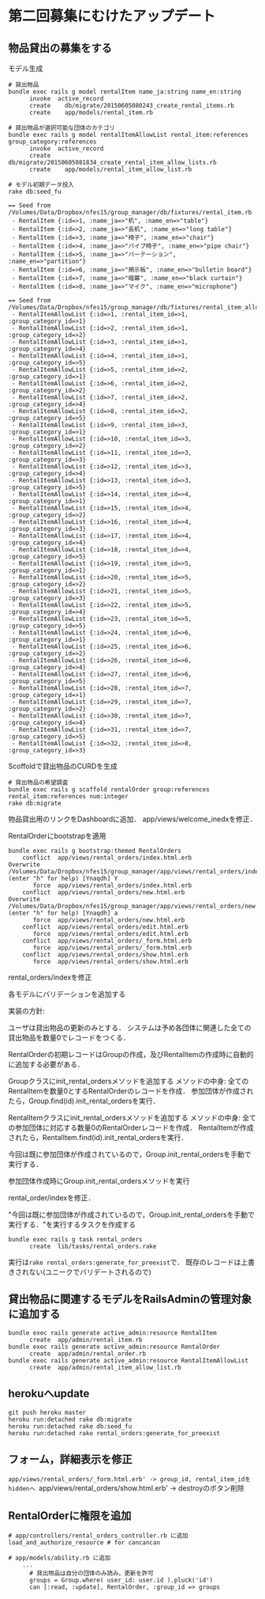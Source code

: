 # 第二回募集にむけたアップデート

## 物品貸出の募集をする

モデル生成

```
# 貸出物品
bundle exec rails g model rentalItem name_ja:string name_en:string
      invoke  active_record
      create    db/migrate/20150605080243_create_rental_items.rb
      create    app/models/rental_item.rb

# 貸出物品が選択可能な団体のカテゴリ
bundle exec rails g model rentalItemAllowList rental_item:references group_category:references
      invoke  active_record
      create    db/migrate/20150605081834_create_rental_item_allow_lists.rb
      create    app/models/rental_item_allow_list.rb

# モデル初期データ投入
rake db:seed_fu

== Seed from /Volumes/Data/Dropbox/nfes15/group_manager/db/fixtures/rental_item.rb
 - RentalItem {:id=>1, :name_ja=>"机", :name_en=>"table"}
 - RentalItem {:id=>2, :name_ja=>"長机", :name_en=>"long table"}
 - RentalItem {:id=>3, :name_ja=>"椅子", :name_en=>"chair"}
 - RentalItem {:id=>4, :name_ja=>"パイプ椅子", :name_en=>"pipe chair"}
 - RentalItem {:id=>5, :name_ja=>"パーテーション", :name_en=>"partition"}
 - RentalItem {:id=>6, :name_ja=>"掲示板", :name_en=>"bulletin board"}
 - RentalItem {:id=>7, :name_ja=>"暗幕", :name_en=>"black curtain"}
 - RentalItem {:id=>8, :name_ja=>"マイク", :name_en=>"microphone"}

== Seed from /Volumes/Data/Dropbox/nfes15/group_manager/db/fixtures/rental_item_allow_list.rb
 - RentalItemAllowList {:id=>1, :rental_item_id=>1, :group_category_id=>1}
 - RentalItemAllowList {:id=>2, :rental_item_id=>1, :group_category_id=>2}
 - RentalItemAllowList {:id=>3, :rental_item_id=>1, :group_category_id=>4}
 - RentalItemAllowList {:id=>4, :rental_item_id=>1, :group_category_id=>5}
 - RentalItemAllowList {:id=>5, :rental_item_id=>2, :group_category_id=>1}
 - RentalItemAllowList {:id=>6, :rental_item_id=>2, :group_category_id=>2}
 - RentalItemAllowList {:id=>7, :rental_item_id=>2, :group_category_id=>4}
 - RentalItemAllowList {:id=>8, :rental_item_id=>2, :group_category_id=>5}
 - RentalItemAllowList {:id=>9, :rental_item_id=>3, :group_category_id=>1}
 - RentalItemAllowList {:id=>10, :rental_item_id=>3, :group_category_id=>2}
 - RentalItemAllowList {:id=>11, :rental_item_id=>3, :group_category_id=>3}
 - RentalItemAllowList {:id=>12, :rental_item_id=>3, :group_category_id=>4}
 - RentalItemAllowList {:id=>13, :rental_item_id=>3, :group_category_id=>5}
 - RentalItemAllowList {:id=>14, :rental_item_id=>4, :group_category_id=>1}
 - RentalItemAllowList {:id=>15, :rental_item_id=>4, :group_category_id=>2}
 - RentalItemAllowList {:id=>16, :rental_item_id=>4, :group_category_id=>3}
 - RentalItemAllowList {:id=>17, :rental_item_id=>4, :group_category_id=>4}
 - RentalItemAllowList {:id=>18, :rental_item_id=>4, :group_category_id=>5}
 - RentalItemAllowList {:id=>19, :rental_item_id=>5, :group_category_id=>1}
 - RentalItemAllowList {:id=>20, :rental_item_id=>5, :group_category_id=>2}
 - RentalItemAllowList {:id=>21, :rental_item_id=>5, :group_category_id=>3}
 - RentalItemAllowList {:id=>22, :rental_item_id=>5, :group_category_id=>4}
 - RentalItemAllowList {:id=>23, :rental_item_id=>5, :group_category_id=>5}
 - RentalItemAllowList {:id=>24, :rental_item_id=>6, :group_category_id=>1}
 - RentalItemAllowList {:id=>25, :rental_item_id=>6, :group_category_id=>2}
 - RentalItemAllowList {:id=>26, :rental_item_id=>6, :group_category_id=>4}
 - RentalItemAllowList {:id=>27, :rental_item_id=>6, :group_category_id=>5}
 - RentalItemAllowList {:id=>28, :rental_item_id=>7, :group_category_id=>1}
 - RentalItemAllowList {:id=>29, :rental_item_id=>7, :group_category_id=>2}
 - RentalItemAllowList {:id=>30, :rental_item_id=>7, :group_category_id=>4}
 - RentalItemAllowList {:id=>31, :rental_item_id=>7, :group_category_id=>5}
 - RentalItemAllowList {:id=>32, :rental_item_id=>8, :group_category_id=>3}
```

Scoffoldで貸出物品のCURDを生成

```
# 貸出物品の希望調査
bundle exec rails g scaffold rentalOrder group:references rental_item:references num:integer
rake db:migrate
```

物品貸出用のリンクをDashboardに追加．
app/views/welcome_inedxを修正．

RentalOrderにbootstrapを適用

```
bundle exec rails g bootstrap:themed RentalOrders
    conflict  app/views/rental_orders/index.html.erb
Overwrite /Volumes/Data/Dropbox/nfes15/group_manager/app/views/rental_orders/index.html.erb? (enter "h" for help) [Ynaqdh] Y
       force  app/views/rental_orders/index.html.erb
    conflict  app/views/rental_orders/new.html.erb
Overwrite /Volumes/Data/Dropbox/nfes15/group_manager/app/views/rental_orders/new.html.erb? (enter "h" for help) [Ynaqdh] a
       force  app/views/rental_orders/new.html.erb
    conflict  app/views/rental_orders/edit.html.erb
       force  app/views/rental_orders/edit.html.erb
    conflict  app/views/rental_orders/_form.html.erb
       force  app/views/rental_orders/_form.html.erb
    conflict  app/views/rental_orders/show.html.erb
       force  app/views/rental_orders/show.html.erb
```

rental_orders/indexを修正

各モデルにバリデーションを追加する


実装の方針:

ユーザは貸出物品の更新のみとする．
システムは予め各団体に関連した全ての貸出物品を数量0でレコードをつくる．

RentalOrderの初期レコードはGroupの作成，及びRentalItemの作成時に自動的に追加する必要がある．

Groupクラスにinit_rental_ordersメソッドを追加する
    メソッドの中身: 全てのRentalItemを数量0とするRentalOrderのレコードを作成．
    参加団体が作成されたら，Group.find(id).init_rental_ordersを実行．

RentalItemクラスにinit_rental_ordersメソッドを追加する
    メソッドの中身: 全ての参加団体に対応する数量0のRentalOrderレコードを作成．
    RentalItemが作成されたら，RentalItem.find(id).init_rental_ordersを実行．

今回は既に参加団体が作成されているので，Group.init_rental_ordersを手動で実行する．

参加団体作成時にGroup.init_rental_ordersメソッドを実行

rental_order/indexを修正．

"今回は既に参加団体が作成されているので，Group.init_rental_ordersを手動で実行する．"を実行するタスクを作成する

```
bundle exec rails g task rental_orders
      create  lib/tasks/rental_orders.rake
```

実行は`rake rental_orders:generate_for_preexist`で．
既存のレコードは上書きされない(ユニークでバリデートされるので)


## 貸出物品に関連するモデルをRailsAdminの管理対象に追加する

```
bundle exec rails generate active_admin:resource RentalItem
      create  app/admin/rental_item.rb
bundle exec rails generate active_admin:resource RentalOrder
      create  app/admin/rental_order.rb
bundle exec rails generate active_admin:resource RentalItemAllowList
      create  app/admin/rental_item_allow_list.rb
```

## herokuへupdate

```
git push heroku master
heroku run:detached rake db:migrate
heroku run:detached rake db:seed_fu
heroku run:detached rake rental_orders:generate_for_preexist
```

## フォーム，詳細表示を修正

`app/views/rental_orders/_form.html.erb' -> group_id, rental_item_idをhiddenへ
`app/views/rental_orders/show.html.erb' -> destroyのボタン削除

## RentalOrderに権限を追加

```
# app/controllers/rental_orders_controller.rb に追加
load_and_authorize_resource # for cancancan

# app/models/ability.rb に追加
    ...
      # 貸出物品は自分の団体のみ読み，更新を許可
      groups = Group.where( user_id: user.id ).pluck('id')
      can [:read, :update], RentalOrder, :group_id => groups
```
